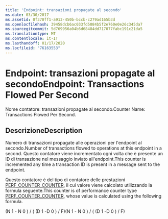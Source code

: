 ```yaml
---
title: 'Endpoint: transazioni propagate al secondo'
ms.date: 03/30/2017
ms.assetid: 0f370ff1-a913-450b-bccb-c279ad165b3d
ms.openlocfilehash: 39458dcb6ac033fd5084b5f2e760e0e26c345da7
ms.sourcegitcommit: 5d769956a04b6d68484dd717077fabc191c21da5
ms.translationtype: MT
ms.contentlocale: it-IT
ms.lasthandoff: 01/17/2020
ms.locfileid: "76163553"
---
```

# <a name="endpoint-transactions-flowed-per-second"></a><span data-ttu-id="13024-102">Endpoint: transazioni propagate al secondo</span><span class="sxs-lookup"><span data-stu-id="13024-102">Endpoint: Transactions Flowed Per Second</span></span>
<span data-ttu-id="13024-103">Nome contatore: transazioni propagate al secondo.</span><span class="sxs-lookup"><span data-stu-id="13024-103">Counter Name: Transactions Flowed Per Second.</span></span>  
  
## <a name="description"></a><span data-ttu-id="13024-104">Descrizione</span><span class="sxs-lookup"><span data-stu-id="13024-104">Description</span></span>  
 <span data-ttu-id="13024-105">Numero di transazioni propagate alle operazioni per l'endpoint al secondo.</span><span class="sxs-lookup"><span data-stu-id="13024-105">Number of transactions flowed to operations at this endpoint in a second.</span></span> <span data-ttu-id="13024-106">Questo contatore viene incrementato ogni volta che è presente un ID di transazione nel messaggio inviato all'endpoint.</span><span class="sxs-lookup"><span data-stu-id="13024-106">This counter is incremented any time a transaction ID is present in a message sent to the endpoint.</span></span>  
  
 <span data-ttu-id="13024-107">Questo contatore è del tipo di contatore delle prestazioni [PERF_COUNTER_COUNTER](https://docs.microsoft.com/previous-versions/windows/it-pro/windows-server-2003/cc740048(v=ws.10)), il cui valore viene calcolato utilizzando la formula seguente.</span><span class="sxs-lookup"><span data-stu-id="13024-107">This counter is of performance counter type [PERF_COUNTER_COUNTER](https://docs.microsoft.com/previous-versions/windows/it-pro/windows-server-2003/cc740048(v=ws.10)), whose value is calculated using the following formula.</span></span>  
  
 <span data-ttu-id="13024-108">(N 1 - N 0 ) / ( (D 1 -D 0 ) / F)</span><span class="sxs-lookup"><span data-stu-id="13024-108">(N 1 - N 0 ) / ( (D 1 -D 0 ) / F)</span></span>
